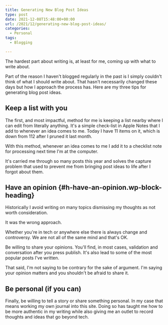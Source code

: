 ```yaml
---
title: Generating New Blog Post Ideas
type: post
date: 2021-12-08T15:48:00+00:00
url: /2021/12/generating-new-blog-post-ideas/
categories:
  - Personal
tags:
  - Blogging

---
```

The hardest part about writing is, at least for me, coming up with what to write about.

Part of the reason I haven't blogged regularly in the past is I simply couldn't think of what I should write about. That hasn't necessarily changed these days but how I approach the process has. Here are my three tips for generating blog post ideas.

## Keep a list with you

The first, and most impactful, method for me is keeping a list nearby where I can edit from literally anything. It's a simple check-list in Apple Notes that I add to whenever an idea comes to me. Today I have 11 items on it, which is down from 112 after I pruned it last month.

With this method, whenever an idea comes to me I add it to a checklist note for processing next time I'm at the computer.

It's carried me through so many posts this year and solves the capture problem that used to prevent me from bringing post ideas to life after I forgot about them.

## Have an opinion {#h-have-an-opinion.wp-block-heading}

Historically I avoid writing on many topics dismissing my thoughts as not worth consideration.

It was the wrong approach.

Whether you're in tech or anywhere else there is always change and controversy. We are not all of the same mind and that's OK.

Be willing to share your opinions. You'll find, in most cases, validation and conversation after you press publish. It's also lead to some of the most popular posts I've written.

That said, I'm not saying to be contrary for the sake of argument. I'm saying your opinion matters and you shouldn't be afraid to share it.

## Be personal (if you can)

Finally, be willing to tell a story or share something personal. In my case that means working my own journal into this site. Doing so has taught me how to be more authentic in my writing while also giving me an outlet to record thoughts and ideas that go beyond tech.